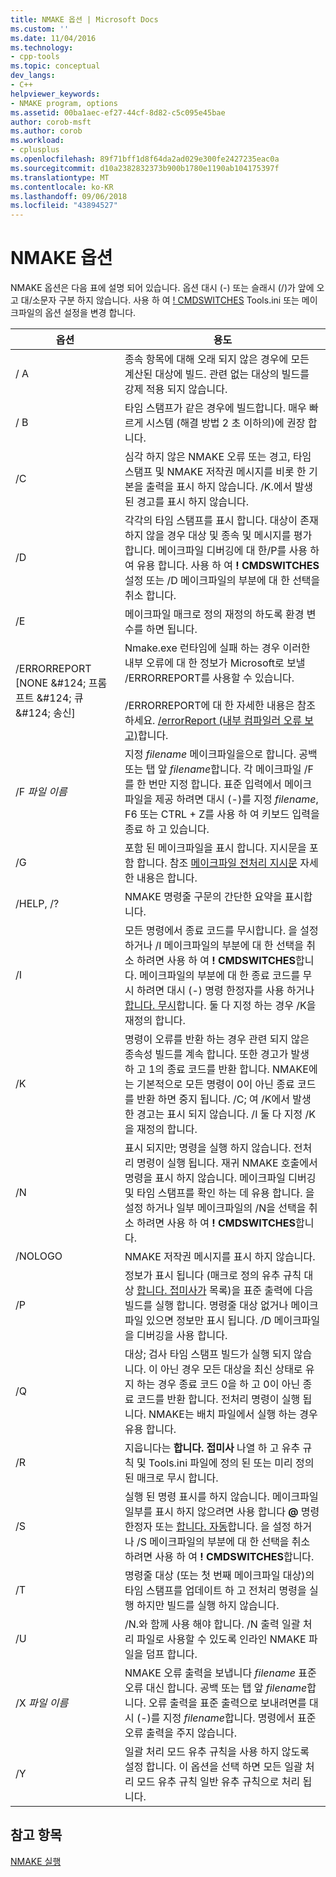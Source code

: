 ```yaml
---
title: NMAKE 옵션 | Microsoft Docs
ms.custom: ''
ms.date: 11/04/2016
ms.technology:
- cpp-tools
ms.topic: conceptual
dev_langs:
- C++
helpviewer_keywords:
- NMAKE program, options
ms.assetid: 00ba1aec-ef27-44cf-8d82-c5c095e45bae
author: corob-msft
ms.author: corob
ms.workload:
- cplusplus
ms.openlocfilehash: 89f71bff1d8f64da2ad029e300fe2427235eac0a
ms.sourcegitcommit: d10a2382832373b900b1780e1190ab104175397f
ms.translationtype: MT
ms.contentlocale: ko-KR
ms.lasthandoff: 09/06/2018
ms.locfileid: "43894527"
---
```

# <a name="nmake-options"></a>NMAKE 옵션

NMAKE 옵션은 다음 표에 설명 되어 있습니다. 옵션 대시 (-) 또는 슬래시 (/)가 앞에 오고 대/소문자 구분 하지 않습니다. 사용 하 여 [! CMDSWITCHES](../build/makefile-preprocessing-directives.md) Tools.ini 또는 메이크파일의 옵션 설정을 변경 합니다.

|옵션|용도|
|------------|-------------|
|/ A|종속 항목에 대해 오래 되지 않은 경우에 모든 계산된 대상에 빌드. 관련 없는 대상의 빌드를 강제 적용 되지 않습니다.|
|/ B|타임 스탬프가 같은 경우에 빌드합니다. 매우 빠르게 시스템 (해결 방법 2 초 이하의)에 권장 합니다.|
|/C|심각 하지 않은 NMAKE 오류 또는 경고, 타임 스탬프 및 NMAKE 저작권 메시지를 비롯 한 기본을 출력을 표시 하지 않습니다. /K.에서 발생 된 경고를 표시 하지 않습니다.|
|/D|각각의 타임 스탬프를 표시 합니다. 대상이 존재 하지 않을 경우 대상 및 종속 및 메시지를 평가 합니다. 메이크파일 디버깅에 대 한/P를 사용 하 여 유용 합니다. 사용 하 여 **! CMDSWITCHES** 설정 또는 /D 메이크파일의 부분에 대 한 선택을 취소 합니다.|
|/E|메이크파일 매크로 정의 재정의 하도록 환경 변수를 하면 됩니다.|
|/ERRORREPORT [NONE &AMP;#124; 프롬프트 &AMP;#124; 큐 &AMP;#124; 송신]|Nmake.exe 런타임에 실패 하는 경우 이러한 내부 오류에 대 한 정보가 Microsoft로 보낼 /ERRORREPORT를 사용할 수 있습니다.<br /><br /> /ERRORREPORT에 대 한 자세한 내용은 참조 하세요. [/errorReport (내부 컴파일러 오류 보고)](../build/reference/errorreport-report-internal-compiler-errors.md)합니다.|
|/F *파일 이름*|지정 *filename* 메이크파일을으로 합니다. 공백 또는 탭 앞 *filename*합니다. 각 메이크파일 /F를 한 번만 지정 합니다. 표준 입력에서 메이크파일을 제공 하려면 대시 (-)를 지정 *filename*, F6 또는 CTRL + Z를 사용 하 여 키보드 입력을 종료 하 고 있습니다.|
|/G|포함 된 메이크파일을 표시 합니다. 지시문을 포함 합니다.  참조 [메이크파일 전처리 지시문](../build/makefile-preprocessing-directives.md) 자세한 내용은 합니다.|
|/HELP, /?|NMAKE 명령줄 구문의 간단한 요약을 표시합니다.|
|/I|모든 명령에서 종료 코드를 무시합니다. 을 설정 하거나 /I 메이크파일의 부분에 대 한 선택을 취소 하려면 사용 하 여 **! CMDSWITCHES**합니다. 메이크파일의 부분에 대 한 종료 코드를 무시 하려면 대시 (-) 명령 한정자를 사용 하거나 [합니다. 무시](../build/dot-directives.md)합니다. 둘 다 지정 하는 경우 /K을 재정의 합니다.|
|/K|명령이 오류를 반환 하는 경우 관련 되지 않은 종속성 빌드를 계속 합니다. 또한 경고가 발생 하 고 1의 종료 코드를 반환 합니다. NMAKE에는 기본적으로 모든 명령이 0이 아닌 종료 코드를 반환 하면 중지 됩니다. /C; 여 /K에서 발생 한 경고는 표시 되지 않습니다. /I 둘 다 지정 /K을 재정의 합니다.|
|/N|표시 되지만; 명령을 실행 하지 않습니다. 전처리 명령이 실행 됩니다. 재귀 NMAKE 호출에서 명령을 표시 하지 않습니다. 메이크파일 디버깅 및 타임 스탬프를 확인 하는 데 유용 합니다. 을 설정 하거나 일부 메이크파일의 /N을 선택을 취소 하려면 사용 하 여 **! CMDSWITCHES**합니다.|
|/NOLOGO|NMAKE 저작권 메시지를 표시 하지 않습니다.|
|/P|정보가 표시 됩니다 (매크로 정의 유추 규칙 대상 [합니다. 접미사가](../build/dot-directives.md) 목록)을 표준 출력에 다음 빌드를 실행 합니다. 명령줄 대상 없거나 메이크파일 있으면 정보만 표시 됩니다. /D 메이크파일을 디버깅을 사용 합니다.|
|/Q|대상; 검사 타임 스탬프 빌드가 실행 되지 않습니다. 이 아닌 경우 모든 대상을 최신 상태로 유지 하는 경우 종료 코드 0을 하 고 0이 아닌 종료 코드를 반환 합니다. 전처리 명령이 실행 됩니다. NMAKE는 배치 파일에서 실행 하는 경우 유용 합니다.|
|/R|지웁니다는 **합니다. 접미사** 나열 하 고 유추 규칙 및 Tools.ini 파일에 정의 된 또는 미리 정의 된 매크로 무시 합니다.|
|/S|실행 된 명령 표시를 하지 않습니다. 메이크파일 일부를 표시 하지 않으려면 사용 합니다 **\@** 명령 한정자 또는 [합니다. 자동](../build/dot-directives.md)합니다. 을 설정 하거나 /S 메이크파일의 부분에 대 한 선택을 취소 하려면 사용 하 여 **! CMDSWITCHES**합니다.|
|/T|명령줄 대상 (또는 첫 번째 메이크파일 대상)의 타임 스탬프를 업데이트 하 고 전처리 명령을 실행 하지만 빌드를 실행 하지 않습니다.|
|/U|/N.와 함께 사용 해야 합니다. /N 출력 일괄 처리 파일로 사용할 수 있도록 인라인 NMAKE 파일을 덤프 합니다.|
|/X *파일 이름*|NMAKE 오류 출력을 보냅니다 *filename* 표준 오류 대신 합니다. 공백 또는 탭 앞 *filename*합니다. 오류 출력을 표준 출력으로 보내려면를 대시 (-)를 지정 *filename*합니다. 명령에서 표준 오류 출력을 주지 않습니다.|
|/Y|일괄 처리 모드 유추 규칙을 사용 하지 않도록 설정 합니다. 이 옵션을 선택 하면 모든 일괄 처리 모드 유추 규칙 일반 유추 규칙으로 처리 됩니다.|

## <a name="see-also"></a>참고 항목

[NMAKE 실행](../build/running-nmake.md)
